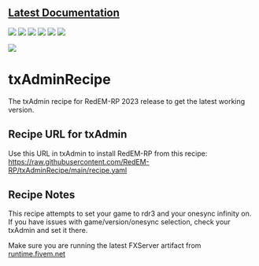 ## [Latest Documentation](https://sinatra.gitbook.io/redemrp/ "Latest Documentation")
![](https://img.shields.io/github/stars/RedEM-RP/txAdminRecipe) ![](https://img.shields.io/github/forks/RedEM-RP/txAdminRecipe) ![](https://img.shields.io/github/tag/RedEM-RP/txAdminRecipe) ![](https://img.shields.io/github/release/RedEM-RP/txAdminRecipe) ![](https://img.shields.io/github/issues/RedEM-RP/txAdminRecipe) ![](https://img.shields.io/discord/648268213859254309)

[![](https://i.ibb.co/FnNr3Z3/redemrpn.png)](https://discord.gg/nbmTmZR "")

# txAdminRecipe
The txAdmin recipe for RedEM-RP 2023 release to get the latest working version.

## Recipe URL for txAdmin
Use this URL in txAdmin to install RedEM-RP from this recipe:
https://raw.githubusercontent.com/RedEM-RP/txAdminRecipe/main/recipe.yaml

## Recipe Notes
This recipe attempts to set your game to rdr3 and your onesync infinity on. If you have issues with game/version/onesync selection, check your txAdmin and set it there.

Make sure you are running the latest FXServer artifact from [runtime.fivem.net](https://runtime.fivem.net/artifacts/fivem/build_server_windows/master/)